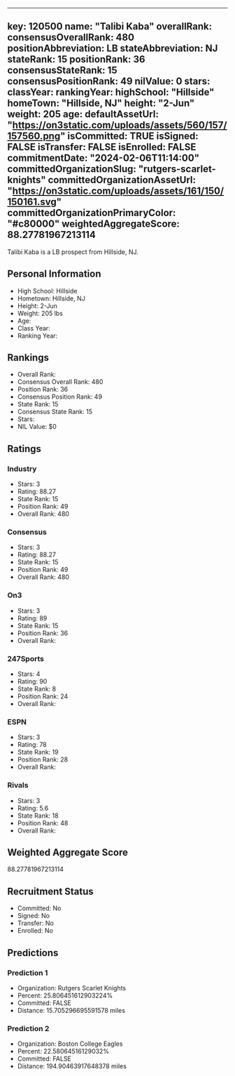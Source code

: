 ---
  key: 120500
  name: "Talibi Kaba"
  overallRank: 
  consensusOverallRank: 480
  positionAbbreviation: LB
  stateAbbreviation: NJ
  stateRank: 15
  positionRank: 36
  consensusStateRank: 15
  consensusPositionRank: 49
  nilValue: 0
  stars: 
  classYear: 
  rankingYear: 
  highSchool: "Hillside"
  homeTown: "Hillside, NJ"
  height: "2-Jun"
  weight: 205
  age: 
  defaultAssetUrl: "https://on3static.com/uploads/assets/560/157/157560.png"
  isCommitted: TRUE
  isSigned: FALSE
  isTransfer: FALSE
  isEnrolled: FALSE
  commitmentDate: "2024-02-06T11:14:00"
  committedOrganizationSlug: "rutgers-scarlet-knights"
  committedOrganizationAssetUrl: "https://on3static.com/uploads/assets/161/150/150161.svg"
  committedOrganizationPrimaryColor: "#c80000"
  weightedAggregateScore: 88.27781967213114
  ---
  
  Talibi Kaba is a LB prospect from Hillside, NJ.
  
  ## Personal Information
  - High School: Hillside
  - Hometown: Hillside, NJ
  - Height: 2-Jun
  - Weight: 205 lbs
  - Age: 
  - Class Year: 
  - Ranking Year: 
  
  ## Rankings
  - Overall Rank: 
  - Consensus Overall Rank: 480
  - Position Rank: 36
  - Consensus Position Rank: 49
  - State Rank: 15
  - Consensus State Rank: 15
  - Stars: 
  - NIL Value: $0
  
  ## Ratings
  
  ### Industry
  - Stars: 3
  - Rating: 88.27
  - State Rank: 15
  - Position Rank: 49
  - Overall Rank: 480
  
  ### Consensus
  - Stars: 3
  - Rating: 88.27
  - State Rank: 15
  - Position Rank: 49
  - Overall Rank: 480
  
  ### On3
  - Stars: 3
  - Rating: 89
  - State Rank: 15
  - Position Rank: 36
  - Overall Rank: 
  
  ### 247Sports
  - Stars: 4
  - Rating: 90
  - State Rank: 8
  - Position Rank: 24
  - Overall Rank: 
  
  ### ESPN
  - Stars: 3
  - Rating: 78
  - State Rank: 19
  - Position Rank: 28
  - Overall Rank: 
  
  ### Rivals
  - Stars: 3
  - Rating: 5.6
  - State Rank: 18
  - Position Rank: 48
  - Overall Rank: 
  
  ## Weighted Aggregate Score
  88.27781967213114
  
  ## Recruitment Status
  - Committed: No
  - Signed: No
  - Transfer: No
  - Enrolled: No
  
  
  
  ## Predictions
  
  ### Prediction 1
  - Organization: Rutgers Scarlet Knights
  - Percent: 25.806451612903224%
  - Committed: FALSE
  - Distance: 15.705296695591578 miles
  
  ### Prediction 2
  - Organization: Boston College Eagles
  - Percent: 22.58064516129032%
  - Committed: FALSE
  - Distance: 194.90463917648378 miles
  